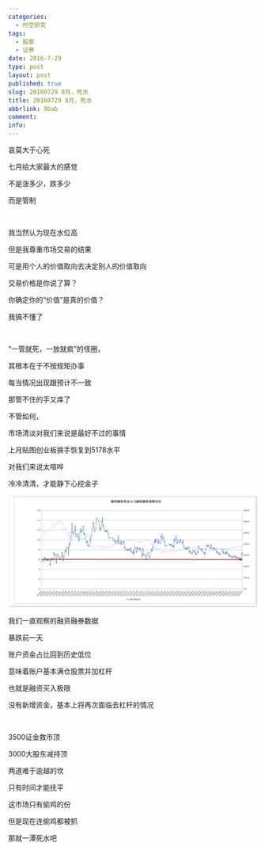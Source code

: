 ```yaml
---
categories:
  - 时空研究
tags:
  - 股票
  - 证券
date: 2016-7-29
type: post
layout: post
published: true
slug: 20160729 8月，死水
title: 20160729 8月，死水
abbrlink: 9bab
comment:
info:
---
```




哀莫大于心死

七月给大家最大的感觉

不是涨多少，跌多少

而是管制

​

我当然认为现在水位高

但是我尊重市场交易的结果

可是用个人的价值取向去决定别人的价值取向

​交易价格是你说了算？

你确定你的“价值”是真的价值？

我搞不懂了

​

“一管就死，一放就疯”的怪圈，

其根本在于不按规矩办事​

每当情况出现跟预计不一致

那管不住的手又痒了


​不管如何，

市场清淡对我们来说是最好不过的事情

​上月贴图创业板换手恢复到5178水平

对我们来说太喧哗

冷冷清清，才能静下心挖金子

![20160729-0](/images/20160729-0.jpeg)

我们一直观察的融资融券数据

暴跌前一天

账户资金占比回到历史低位

意味着账户基本满仓股票并加杠杆

也就是融资买入极限

没有新增资金，基本上将再次面临去杠杆的情况

​

​3500证金救市顶

3000大股东减持顶

两道难于逾越的坎

只有时间才能抚平


这市场只有偷鸡的份

但是现在连偷鸡都被抓

那就一潭死水吧​
